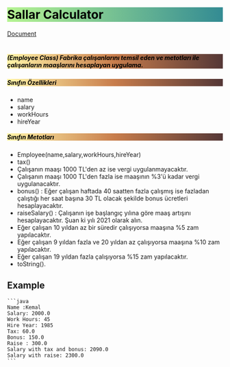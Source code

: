# <h1 style="background: linear-gradient(to right, rgb(182, 244, 146), rgb(51, 139, 147));; color:black">Sallar Calculator</h1>

 [Document](https://academy.patika.dev/courses/java101/odev-mukemmel-sayi)

# <h5 style="background: linear-gradient(87.4deg, rgb(255, 241, 165) 1.9%, rgb(200, 125, 76) 49.7%, rgb(83, 54, 54) 100.5%); color:black">(Employee Class) Fabrika çalışanlarını temsil eden ve metotları ile çalışanların maaşlarını hesaplayan uygulama.</h5>

### <h5 style="background: linear-gradient(87.4deg, rgb(255, 241, 165) 1.9%, rgb(200, 125, 76) 49.7%, rgb(83, 54, 54) 100.5%); color:black">Sınıfın Özellikleri</h6>

 * name
 * salary
 * workHours
 * hireYear

<h5 style="background: linear-gradient(87.4deg, rgb(255, 241, 165) 1.9%, rgb(200, 125, 76) 49.7%, rgb(83, 54, 54) 100.5%); color:black">Sınıfın Metotları</h6>

 - Employee(name,salary,workHours,hireYear)
 - tax()
 - Çalışanın maaşı 1000 TL'den az ise vergi uygulanmayacaktır.
 - Çalışanın maaşı 1000 TL'den fazla ise maaşının %3'ü kadar vergi uygulanacaktır.
 - bonus() : Eğer çalışan haftada 40 saatten fazla çalışmış ise fazladan çalıştığı her saat başına 30 TL olacak şekilde bonus ücretleri hesaplayacaktır.
 - raiseSalary() : Çalışanın işe başlangıç yılına göre maaş artışını hesaplayacaktır. Şuan ki yılı 2021 olarak alın.
 - Eğer çalışan 10 yıldan az bir süredir çalışıyorsa maaşına %5 zam yapılacaktır.
 - Eğer çalışan 9 yıldan fazla ve 20 yıldan az çalışıyorsa maaşına %10 zam yapılacaktır.
 - Eğer çalışan 19 yıldan fazla çalışıyorsa %15 zam yapılacaktır.
 - toString().



## Example

    ```java
    Name :Kemal
    Salary: 2000.0
    Work Hours: 45
    Hire Year: 1985
    Tax: 60.0
    Bonus: 150.0
    Raise : 300.0
    Salary with tax and bonus: 2090.0
    Salary with raise: 2300.0
    ```